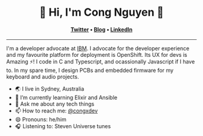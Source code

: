 <h1 align="center">🚀 Hi, I'm Cong Nguyen 🚀</h1>
<h4 align="center"><a href="https://twitter.com/congxdev">Twitter</a> &bull; <a href="https://congx.dev">Blog</a> &bull; <a href="https://www.linkedin.com/in/cong-ng/">LinkedIn</a></h4>

---

I'm a developer advocate at [IBM](https://developer.ibm.com). I advocate for the developer experience and my favourite platform for deployment is OpenShift. Its UX for devs is Amazing ⚡️! I code in C and Typescript, and ocassionally Javascript if I have to. In my spare time, I design PCBs and embedded firmware for my keyboard and audio projects.

- 🌏 I live in Sydney, Australia
- 🌱 I’m currently learning Elixir and Ansible
- 💬 Ask me about any tech things
- 📫 How to reach me: [@congxdev](https://twitter.com/congxdev)
- 😄 Pronouns: he/him
- 🎧 Listening to: Steven Universe tunes
